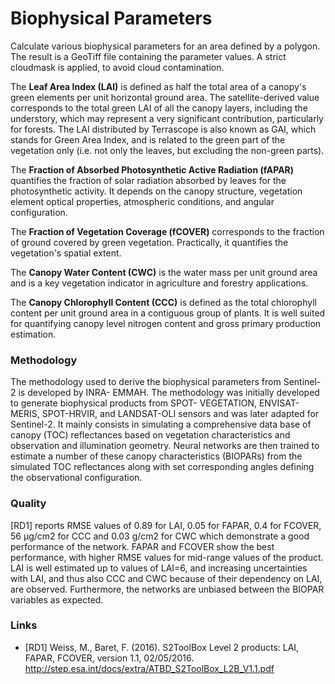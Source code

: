 # Biophysical Parameters 

Calculate various biophysical parameters for an area defined by a polygon. The result is a GeoTiff file
containing the parameter values. A strict cloudmask is applied, to avoid cloud contamination.
                    
The **Leaf Area Index (LAI)** is defined as half the total area of a canopy's green elements 
per unit horizontal ground area. The satellite-derived value corresponds to the total green LAI 
of all the canopy layers, including the understory, which may represent a very significant 
contribution, particularly for forests. The LAI distributed by Terrascope is also known as GAI, 
which stands for Green Area Index, and is related to the green part of the vegetation only
 (i.e. not only the leaves, but excluding the non-green parts).

The **Fraction of Absorbed Photosynthetic Active Radiation (fAPAR)** quantifies the fraction 
of solar radiation absorbed by leaves for the photosynthetic activity. It depends on the 
canopy structure, vegetation element optical properties, atmospheric conditions, and angular 
configuration.

The **Fraction of Vegetation Coverage (fCOVER)** corresponds to the fraction of ground 
covered by green vegetation. Practically, it quantifies the vegetation's spatial extent.

The **Canopy Water Content (CWC)** is the water mass per unit ground area and is a key 
vegetation indicator in agriculture and forestry applications.

The **Canopy Chlorophyll Content (CCC)** is defined as the total chlorophyll content per 
unit ground area in a contiguous group of plants. It is well suited for quantifying canopy 
level nitrogen content and gross primary production estimation.

### Methodology

The methodology used to derive the biophysical parameters from Sentinel-2 is developed by INRA-
EMMAH. The methodology was initially developed to generate biophysical products from SPOT-
VEGETATION, ENVISAT-MERIS, SPOT-HRVIR, and LANDSAT-OLI sensors and was later adapted for
Sentinel-2. It mainly consists in simulating a comprehensive data base of canopy (TOC) reflectances
based on vegetation characteristics and observation and illumination geometry. Neural networks are
then trained to estimate a number of these canopy characteristics (BIOPARs) from the simulated TOC
reflectances along with set corresponding angles defining the observational configuration.

### Quality

 [RD1] reports RMSE
values of 0.89 for LAI, 0.05 for FAPAR, 0.4 for FCOVER, 56 µg/cm2 for CCC and 0.03 g/cm2 for CWC
which demonstrate a good performance of the network. FAPAR and FCOVER show the best
performance, with higher RMSE values for mid-range values of the product. LAI is well estimated up
to values of LAI=6, and increasing uncertainties with LAI, and thus also CCC and CWC because of their
dependency on LAI, are observed. Furthermore, the networks are unbiased between the BIOPAR
variables as expected.

### Links

- [RD1] Weiss, M., Baret, F. (2016). S2ToolBox Level 2 products: LAI, FAPAR, FCOVER, version
1.1, 02/05/2016. http://step.esa.int/docs/extra/ATBD_S2ToolBox_L2B_V1.1.pdf